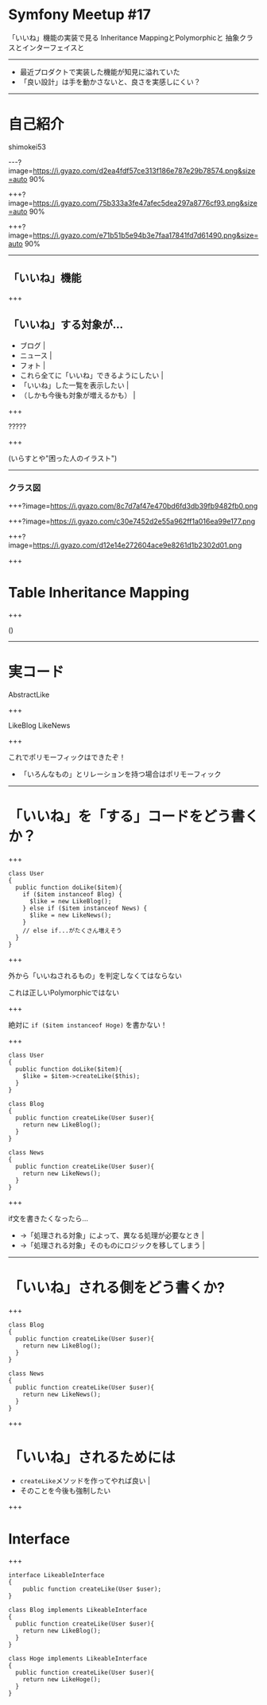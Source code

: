 # Symfony Meetup #17

「いいね」機能の実装で見る
Inheritance MappingとPolymorphicと
抽象クラスとインターフェイスと

---

- 最近プロダクトで実装した機能が知見に溢れていた
- 「良い設計」は手を動かさないと、良さを実感しにくい？

---

# 自己紹介
shimokei53

---?image=https://i.gyazo.com/d2ea4fdf57ce313f186e787e29b78574.png&size=auto 90%

+++?image=https://i.gyazo.com/75b333a3fe47afec5dea297a8776cf93.png&size=auto 90%

+++?image=https://i.gyazo.com/e71b51b5e94b3e7faa17841fd7d61490.png&size=auto 90%

---
## 「いいね」機能

+++
## 「いいね」する対象が...

- ブログ |
- ニュース | 
- フォト |
- これら全てに「いいね」できるようにしたい |
- 「いいね」した一覧を表示したい |
- （しかも今後も対象が増えるかも） | 

+++

?????

+++

(いらすとや"困った人のイラスト")

---

### クラス図

+++?image=https://i.gyazo.com/8c7d7af47e470bd6fd3db39fb9482fb0.png

+++?image=https://i.gyazo.com/c30e7452d2e55a962ff1a016ea99e177.png

+++?image=https://i.gyazo.com/d12e14e272604ace9e8261d1b2302d01.png

+++

# Table Inheritance Mapping

+++

()

---

# 実コード

AbstractLike

+++

LikeBlog
LikeNews

+++

これでポリモーフィックはできたぞ！
- 「いろんなもの」とリレーションを持つ場合はポリモーフィック

---

# 「いいね」を「する」コードをどう書くか？

+++

```
class User
{
  public function doLike($item){
    if ($item instanceof Blog) {
      $like = new LikeBlog();
    } else if ($item instanceof News) {
      $like = new LikeNews();
    }
    // else if...がたくさん増えそう
  }
}
```

+++

外から「いいねされるもの」を判定しなくてはならない

これは正しいPolymorphicではない

+++

絶対に `if ($item instanceof Hoge)` を書かない！

+++

```
class User
{
  public function doLike($item){
    $like = $item->createLike($this);
  }
}
```

```
class Blog
{
  public function createLike(User $user){
    return new LikeBlog();
  }
}
```

```
class News
{
  public function createLike(User $user){
    return new LikeNews();
  }
}
```

+++

if文を書きたくなったら…
- →「処理される対象」によって、異なる処理が必要なとき |
- →「処理される対象」そのものにロジックを移してしまう |

---

# 「いいね」される側をどう書くか?

+++


```
class Blog
{
  public function createLike(User $user){
    return new LikeBlog();
  }
}
```

```
class News
{
  public function createLike(User $user){
    return new LikeNews();
  }
}
```

+++

# 「いいね」されるためには
- `createLike`メソッドを作ってやれば良い |
- そのことを今後も強制したい

+++ 
# Interface

+++
```
interface LikeableInterface
{
    public function createLike(User $user);
}
```

```
class Blog implements LikeableInterface
{
  public function createLike(User $user){
    return new LikeBlog();
  }
}
```

```
class Hoge implements LikeableInterface
{
  public function createLike(User $user){
    return new LikeHoge();
  }
}
```
